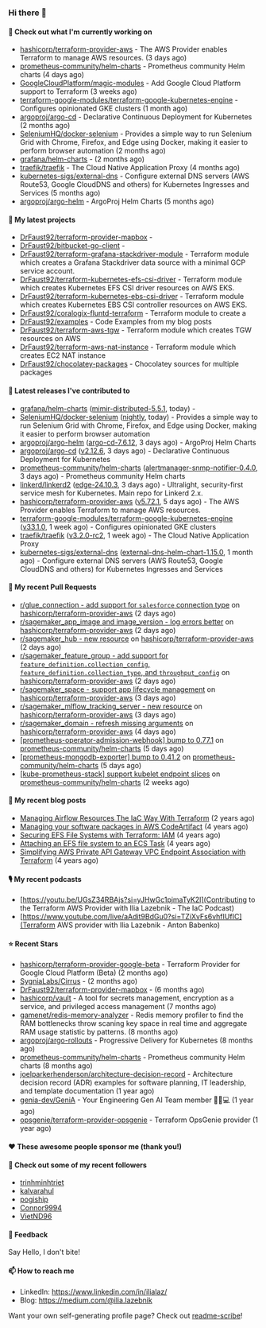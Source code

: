 ### Hi there 👋

#### 👷 Check out what I'm currently working on

- [hashicorp/terraform-provider-aws](https://github.com/hashicorp/terraform-provider-aws) - The AWS Provider enables Terraform to manage AWS resources. (3 days ago)
- [prometheus-community/helm-charts](https://github.com/prometheus-community/helm-charts) - Prometheus community Helm charts (4 days ago)
- [GoogleCloudPlatform/magic-modules](https://github.com/GoogleCloudPlatform/magic-modules) - Add Google Cloud Platform support to Terraform (3 weeks ago)
- [terraform-google-modules/terraform-google-kubernetes-engine](https://github.com/terraform-google-modules/terraform-google-kubernetes-engine) - Configures opinionated GKE clusters (1 month ago)
- [argoproj/argo-cd](https://github.com/argoproj/argo-cd) - Declarative Continuous Deployment for Kubernetes (2 months ago)
- [SeleniumHQ/docker-selenium](https://github.com/SeleniumHQ/docker-selenium) - Provides a simple way to run Selenium Grid with Chrome, Firefox, and Edge using Docker, making it easier to perform browser automation (2 months ago)
- [grafana/helm-charts](https://github.com/grafana/helm-charts) -  (2 months ago)
- [traefik/traefik](https://github.com/traefik/traefik) - The Cloud Native Application Proxy (4 months ago)
- [kubernetes-sigs/external-dns](https://github.com/kubernetes-sigs/external-dns) - Configure external DNS servers (AWS Route53, Google CloudDNS and others) for Kubernetes Ingresses and Services (5 months ago)
- [argoproj/argo-helm](https://github.com/argoproj/argo-helm) - ArgoProj Helm Charts (5 months ago)

#### 🌱 My latest projects

- [DrFaust92/terraform-provider-mapbox](https://github.com/DrFaust92/terraform-provider-mapbox) - 
- [DrFaust92/bitbucket-go-client](https://github.com/DrFaust92/bitbucket-go-client) - 
- [DrFaust92/terraform-grafana-stackdriver-module](https://github.com/DrFaust92/terraform-grafana-stackdriver-module) - Terraform module which creates a Grafana Stackdriver data source with a minimal GCP service account.
- [DrFaust92/terraform-kubernetes-efs-csi-driver](https://github.com/DrFaust92/terraform-kubernetes-efs-csi-driver) - Terraform module which creates Kubernetes EFS CSI driver resources on AWS EKS.
- [DrFaust92/terraform-kubernetes-ebs-csi-driver](https://github.com/DrFaust92/terraform-kubernetes-ebs-csi-driver) - Terraform module which creates Kubernetes EBS CSI controller resources on AWS EKS.
- [DrFaust92/coralogix-fluntd-terraform](https://github.com/DrFaust92/coralogix-fluntd-terraform) - Terraform module to create a 
- [DrFaust92/examples](https://github.com/DrFaust92/examples) - Code Examples from my blog posts
- [DrFaust92/terraform-aws-tgw](https://github.com/DrFaust92/terraform-aws-tgw) - Terraform module which creates TGW resources on AWS
- [DrFaust92/terraform-aws-nat-instance](https://github.com/DrFaust92/terraform-aws-nat-instance) - Terraform module which creates EC2 NAT instance
- [DrFaust92/chocolatey-packages](https://github.com/DrFaust92/chocolatey-packages) - Chocolatey sources for multiple packages

#### 🔭 Latest releases I've contributed to

- [grafana/helm-charts](https://github.com/grafana/helm-charts) ([mimir-distributed-5.5.1](https://github.com/grafana/helm-charts/releases/tag/mimir-distributed-5.5.1), today) - 
- [SeleniumHQ/docker-selenium](https://github.com/SeleniumHQ/docker-selenium) ([nightly](https://github.com/SeleniumHQ/docker-selenium/releases/tag/nightly), today) - Provides a simple way to run Selenium Grid with Chrome, Firefox, and Edge using Docker, making it easier to perform browser automation
- [argoproj/argo-helm](https://github.com/argoproj/argo-helm) ([argo-cd-7.6.12](https://github.com/argoproj/argo-helm/releases/tag/argo-cd-7.6.12), 3 days ago) - ArgoProj Helm Charts
- [argoproj/argo-cd](https://github.com/argoproj/argo-cd) ([v2.12.6](https://github.com/argoproj/argo-cd/releases/tag/v2.12.6), 3 days ago) - Declarative Continuous Deployment for Kubernetes
- [prometheus-community/helm-charts](https://github.com/prometheus-community/helm-charts) ([alertmanager-snmp-notifier-0.4.0](https://github.com/prometheus-community/helm-charts/releases/tag/alertmanager-snmp-notifier-0.4.0), 3 days ago) - Prometheus community Helm charts
- [linkerd/linkerd2](https://github.com/linkerd/linkerd2) ([edge-24.10.3](https://github.com/linkerd/linkerd2/releases/tag/edge-24.10.3), 3 days ago) - Ultralight, security-first service mesh for Kubernetes. Main repo for Linkerd 2.x.
- [hashicorp/terraform-provider-aws](https://github.com/hashicorp/terraform-provider-aws) ([v5.72.1](https://github.com/hashicorp/terraform-provider-aws/releases/tag/v5.72.1), 5 days ago) - The AWS Provider enables Terraform to manage AWS resources.
- [terraform-google-modules/terraform-google-kubernetes-engine](https://github.com/terraform-google-modules/terraform-google-kubernetes-engine) ([v33.1.0](https://github.com/terraform-google-modules/terraform-google-kubernetes-engine/releases/tag/v33.1.0), 1 week ago) - Configures opinionated GKE clusters
- [traefik/traefik](https://github.com/traefik/traefik) ([v3.2.0-rc2](https://github.com/traefik/traefik/releases/tag/v3.2.0-rc2), 1 week ago) - The Cloud Native Application Proxy
- [kubernetes-sigs/external-dns](https://github.com/kubernetes-sigs/external-dns) ([external-dns-helm-chart-1.15.0](https://github.com/kubernetes-sigs/external-dns/releases/tag/external-dns-helm-chart-1.15.0), 1 month ago) - Configure external DNS servers (AWS Route53, Google CloudDNS and others) for Kubernetes Ingresses and Services

#### 🔨 My recent Pull Requests

- [r/glue_connection - add support for `salesforce` connection type](https://github.com/hashicorp/terraform-provider-aws/pull/39809) on [hashicorp/terraform-provider-aws](https://github.com/hashicorp/terraform-provider-aws) (2 days ago)
- [r/sagemaker_app_image and image_version - log errors better](https://github.com/hashicorp/terraform-provider-aws/pull/39808) on [hashicorp/terraform-provider-aws](https://github.com/hashicorp/terraform-provider-aws) (2 days ago)
- [r/sagemaker_hub - new resource](https://github.com/hashicorp/terraform-provider-aws/pull/39807) on [hashicorp/terraform-provider-aws](https://github.com/hashicorp/terraform-provider-aws) (2 days ago)
- [r/sagemaker_feature_group - add support for `feature_definition.collection_config`, `feature_definition.collection_type`, and `throughput_config`](https://github.com/hashicorp/terraform-provider-aws/pull/39805) on [hashicorp/terraform-provider-aws](https://github.com/hashicorp/terraform-provider-aws) (2 days ago)
- [r/sagemaker_space - support app lifecycle management](https://github.com/hashicorp/terraform-provider-aws/pull/39800) on [hashicorp/terraform-provider-aws](https://github.com/hashicorp/terraform-provider-aws) (3 days ago)
- [r/sagemaker_mlflow_tracking_server - new resource](https://github.com/hashicorp/terraform-provider-aws/pull/39796) on [hashicorp/terraform-provider-aws](https://github.com/hashicorp/terraform-provider-aws) (3 days ago)
- [r/sagemaker_domain - refresh missing arguments](https://github.com/hashicorp/terraform-provider-aws/pull/39774) on [hashicorp/terraform-provider-aws](https://github.com/hashicorp/terraform-provider-aws) (4 days ago)
- [[prometheus-operator-admission-webhook] bump to 0.77.1](https://github.com/prometheus-community/helm-charts/pull/4918) on [prometheus-community/helm-charts](https://github.com/prometheus-community/helm-charts) (5 days ago)
- [[prometheus-mongodb-exporter] bump to 0.41.2](https://github.com/prometheus-community/helm-charts/pull/4917) on [prometheus-community/helm-charts](https://github.com/prometheus-community/helm-charts) (5 days ago)
- [[kube-prometheus-stack] support kubelet endpoint slices](https://github.com/prometheus-community/helm-charts/pull/4899) on [prometheus-community/helm-charts](https://github.com/prometheus-community/helm-charts) (2 weeks ago)

#### 📜 My recent blog posts

- [Managing Airflow Resources The IaC Way With Terraform](https://engineering.placer.ai/managing-airflow-resources-the-iac-way-with-terraform-ea5b8db573ad?source=rss-cac402f06fa8------2) (2 years ago)
- [Managing your software packages in AWS CodeArtifact](https://medium.com/@ilia.lazebnik/managing-your-software-packages-in-aws-codeartifact-12d00053e243?source=rss-cac402f06fa8------2) (4 years ago)
- [Securing EFS File Systems with Terraform: IAM](https://medium.com/@ilia.lazebnik/securing-efs-file-systems-with-terraform-iam-d2a066c198ab?source=rss-cac402f06fa8------2) (4 years ago)
- [Attaching an EFS file system to an ECS Task](https://medium.com/@ilia.lazebnik/attaching-an-efs-file-system-to-an-ecs-task-7bd15b76a6ef?source=rss-cac402f06fa8------2) (4 years ago)
- [Simplifying AWS Private API Gateway VPC Endpoint Association with Terraform](https://medium.com/@ilia.lazebnik/simplifying-aws-private-api-gateway-vpc-endpoint-association-with-terraform-b379a247afbf?source=rss-cac402f06fa8------2) (4 years ago)

#### 🎙️ My recent podcasts
- [https://youtu.be/UGsZ34RBAjs?si=yJHwGc1pjmaTyK2l](Contributing to the Terraform AWS Provider with Ilia Lazebnik - The IaC Podcast)
- [https://www.youtube.com/live/aAdit9BdGu0?si=TZiXvFs6vhfIUfIC](Terraform AWS provider with Ilia Lazebnik - Anton Babenko)

#### ⭐ Recent Stars

- [hashicorp/terraform-provider-google-beta](https://github.com/hashicorp/terraform-provider-google-beta) - Terraform Provider for Google Cloud Platform (Beta) (2 months ago)
- [SygniaLabs/Cirrus](https://github.com/SygniaLabs/Cirrus) -  (2 months ago)
- [DrFaust92/terraform-provider-mapbox](https://github.com/DrFaust92/terraform-provider-mapbox) -  (6 months ago)
- [hashicorp/vault](https://github.com/hashicorp/vault) - A tool for secrets management, encryption as a service, and privileged access management (7 months ago)
- [gamenet/redis-memory-analyzer](https://github.com/gamenet/redis-memory-analyzer) - Redis memory profiler to find the RAM bottlenecks throw scaning key space in real time and aggregate RAM usage statistic by patterns. (8 months ago)
- [argoproj/argo-rollouts](https://github.com/argoproj/argo-rollouts) - Progressive Delivery for Kubernetes (8 months ago)
- [prometheus-community/helm-charts](https://github.com/prometheus-community/helm-charts) - Prometheus community Helm charts (8 months ago)
- [joelparkerhenderson/architecture-decision-record](https://github.com/joelparkerhenderson/architecture-decision-record) - Architecture decision record (ADR) examples for software planning, IT leadership, and template documentation (1 year ago)
- [genia-dev/GeniA](https://github.com/genia-dev/GeniA) - Your Engineering Gen AI Team member 🧬🤖💻 (1 year ago)
- [opsgenie/terraform-provider-opsgenie](https://github.com/opsgenie/terraform-provider-opsgenie) - Terraform OpsGenie provider (1 year ago)

#### ❤️ These awesome people sponsor me (thank you!)


#### 👯 Check out some of my recent followers

- [trinhminhtriet](https://github.com/trinhminhtriet)
- [kalvarahul](https://github.com/kalvarahul)
- [pogiship](https://github.com/pogiship)
- [Connor9994](https://github.com/Connor9994)
- [VietND96](https://github.com/VietND96)

#### 💬 Feedback

Say Hello, I don't bite!

#### 📫 How to reach me

- LinkedIn: https://www.linkedin.com/in/ilialaz/
- Blog: https://medium.com/@ilia.lazebnik

Want your own self-generating profile page? Check out [readme-scribe](https://github.com/muesli/readme-scribe)!


